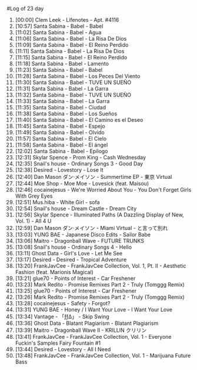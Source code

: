 #Log of 23 day

1. [00:00] Clem Leek - Lifenotes - Apt. #4116
1. [10:57] Santa Sabina - Babel - Babel
1. [11:02] Santa Sabina - Babel - Agua
1. [11:06] Santa Sabina - Babel - La Risa De Dios
1. [11:09] Santa Sabina - Babel - El Reino Perdido
1. [11:11] Santa Sabina - Babel - La Risa De Dios
1. [11:15] Santa Sabina - Babel - El Reino Perdido
1. [11:18] Santa Sabina - Babel - Lamento
1. [11:23] Santa Sabina - Babel - Babel
1. [11:28] Santa Sabina - Babel - Los Peces Del Viento
1. [11:30] Santa Sabina - Babel - TUVE UN SUEÑO
1. [11:31] Santa Sabina - Babel - La Garra
1. [11:32] Santa Sabina - Babel - TUVE UN SUEÑO
1. [11:33] Santa Sabina - Babel - La Garra
1. [11:35] Santa Sabina - Babel - Ciudad
1. [11:38] Santa Sabina - Babel - Los Sueños
1. [11:40] Santa Sabina - Babel - El Camino es el Deseo
1. [11:45] Santa Sabina - Babel - Espejo
1. [11:49] Santa Sabina - Babel - Olvido
1. [11:57] Santa Sabina - Babel - El Cielo
1. [11:58] Santa Sabina - Babel - El ángel
1. [12:02] Santa Sabina - Babel - Epílogo
1. [12:31] Skylar Spence - Prom King - Cash Wednesday
1. [12:35] Snail's house - Ordinary Songs 3 - Good Day
1. [12:38] Desired - Lovestory - Lose It
1. [12:40] Dan Mason ダン·メイソン - Summertime EP - 東京 Virtual
1. [12:44] Moe Shop - Moe Moe - Lovesick (feat. Maisou)
1. [12:46] cocainejesus - We're Worried About You - You Don't Forget Girls With Grey Eyes
1. [12:51] Mus.hiba - White Girl - sofa
1. [12:54] Snail's house - Dream Castle - Dream City
1. [12:56] Skylar Spence - Illuminated Paths (A Dazzling Display of New, Vol. 1) - All 4 U
1. [12:59] Dan Mason ダン·メイソン - Miami Virtual - と言って別れ
1. [13:03] YUNG BAE - Japanese Disco Edits - Sailor Babe
1. [13:06] Maitro - Dragonball Wave - FUTURE TRUNKS
1. [13:08] Snail's house - Ordinary Songs 4 - Hello
1. [13:11] Ghost Data - Girl's Love - Let Me See
1. [13:17] Desired - Desired - Tropical Adventure
1. [13:20] FrankJavCee - FrankJavCee Collection, Vol. 1, Pt. II - Aesthetic Fashion (feat. Marionis Magical)
1. [13:21] glue70 - Points of Interest - Car Freshener
1. [13:23] Mark Redito - Promise Remixes Part 2 - Truly (Tomggg Remix)
1. [13:25] glue70 - Points of Interest - Car Freshener
1. [13:26] Mark Redito - Promise Remixes Part 2 - Truly (Tomggg Remix)
1. [13:28] cocainejesus - Safety - Forgot?
1. [13:31] YUNG BAE - Honey / I Want Your Love - I Want Your Love
1. [13:34] Vantage - 「ƒƒ∆」 - Skip Swing
1. [13:36] Ghost Data - Blatant Plagiarism - Blatant Plagiarism
1. [13:39] Maitro - Dragonball Wave II - KRILLIN クリリン
1. [13:41] FrankJavCee - FrankJavCee Collection, Vol. 1 - Everyone Fuckin's Samples Fairy Fountain #1
1. [13:44] Desired - Lovestory - All I Need
1. [13:48] FrankJavCee - FrankJavCee Collection, Vol. 1 - Marijuana Future Bass
